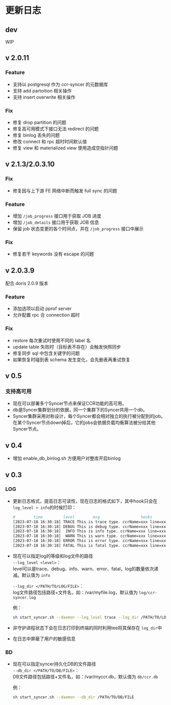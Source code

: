 # 更新日志

## dev

WIP

## v 2.0.11

### Feature

- 支持以 postgresql 作为 ccr-syncer 的元数据库
- 支持 add partoition 相关操作
- 支持 insert overwrite 相关操作

### Fix

- 修复 drop partition 的问题
- 修复高可用模式下接口无法 redirect 的问题
- 修复 binlog 丢失的问题
- 修改 connect 和 rpc 超时时间默认值
- 修复 view 和 materialized view 使用造成空指针问题


## v 2.1.3/2.0.3.10

### Fix

- 修复因与上下游 FE 网络中断而触发 full sync 的问题

### Feature

- 增加 `/job_progress` 接口用于获取 JOB 进度
- 增加 `/job_details` 接口用于获取 JOB 信息
- 保留 job 状态变更的各个时间点，并在 `/job_progress` 接口中展示

### Fix

- 修复若干 keywords 没有 escape 的问题

## v 2.0.3.9

配合 doris 2.0.9 版本

### Feature

- 添加选项以启动 pprof server
- 允许配置 rpc 合 connection 超时

### Fix

- restore 每次重试时使用不同的 label 名
- update table 失败时（目标表不存在）会触发快照同步
- 修复同步 sql 中包含关键字的问题
- 如果恢复时碰到表 schema 发生变化，会先删表再重试恢复

## v 0.5

### 支持高可用
- 现在可以部署多个Syncer节点来保证CCR功能的高可用。
- db是Syncer集群划分的依据，同一个集群下的Syncer共用一个db。
- Syncer集群采用对称设计，每个Syncer都会相对独立的执行被分配到的job。在某个Syncer节点down掉后，它的jobs会依据负载均衡算法被分给其他Syncer节点。

## v 0.4
* 增加 enable_db_binlog.sh 方便用户对整库开启binlog

## v 0.3

### LOG

- 更新日志格式，提高日志可读性，现在日志的格式如下，其中hook只会在 `log_level > info`的时候打印：

  ```bash
  #        time         level        msg                  hooks
  [2023-07-18 16:30:18] TRACE This is trace type. ccrName=xxx line=xxx
  [2023-07-18 16:30:18] DEBUG This is debug type. ccrName=xxx line=xxx
  [2023-07-18 16:30:18]  INFO This is info type. ccrName=xxx line=xxx
  [2023-07-18 16:30:18]  WARN This is warn type. ccrName=xxx line=xxx
  [2023-07-18 16:30:18] ERROR This is error type. ccrName=xxx line=xxx
  [2023-07-18 16:30:18] FATAL This is fatal type. ccrName=xxx line=xxx
  ```
- 现在可以指定log的等级和log文件的路径  
  `--log_level <level>`：  
  level可以是trace、debug、info、warn、error、fatal，log的数量依次递减。默认值为 `info`  
  
  `--log_dir </PATH/TO/LOG/FILE>`：  
  log文件路径包括路径+文件名，如：/var/myfile.log，默认值为 `log/ccr-syncer.log`  
  
  例：  

  ```bash
  sh start_syncer.sh --daemon --log_level trace --log_dir /PATH/TO/LOG/FILE
  ```
- 非守护进程状态下会在日志打印到终端的同时利用tee将其保存在 `log_dir`中
- 在日志中屏蔽了用户的敏感信息

### BD

- 现在可以指定syncer持久化DB的文件路径  
  `--db_dir </PATH/TO/DB/FILE>`：  
  DB文件路径包括路径+文件名，如：/var/myccr.db，默认值为 `db/ccr.db`  
  
  例：  

  ```bash
  sh start_syncer.sh --daemon --db_dir /PATH/TO/DB/FILE
  ```
